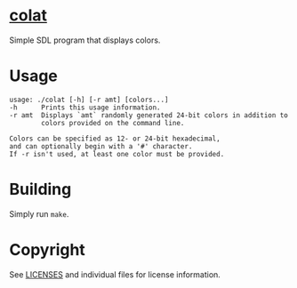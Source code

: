 # [colat](https://sr.ht/~smlavine/colat)

Simple SDL program that displays colors.

# Usage

```
usage: ./colat [-h] [-r amt] [colors...]
-h      Prints this usage information.
-r amt  Displays `amt` randomly generated 24-bit colors in addition to
        colors provided on the command line.

Colors can be specified as 12- or 24-bit hexadecimal,
and can optionally begin with a '#' character.
If -r isn't used, at least one color must be provided.
```

# Building

Simply run `make`.

# Copyright

See [LICENSES](https://git.sr.ht/~smlavine/colat/tree/master/item/LICENSES/)
and individual files for license information.

